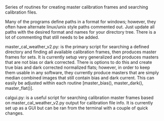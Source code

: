 Series of routines for creating master calibration frames and searching calibration files.
	
Many of the programs define paths in a format for windows; however, they often have alternate linux/unix style paths commented out. Just update all paths with the desired format and names for your directory tree. There is a lot of commenting that still needs to be added.

master_cal_weather_v2.py: is the primary script for searching a defined directory and finding all available calibration frames, then produces master frames for sets. It is currently setup very generalized and produces masters that are not bias or dark corrected. There is options to do this and create true bias and dark corrected normalized flats; however, in order to keep them usable in any software, they currently produce masters that are simply median combined images that still contain bias and dark current. This can easily be adjusted within each routine [master_bias(), master_dark(), master_flat()].

calgui.py: is a useful script for searching calibration master frames based on master_cal_weather_v2.py output for calibration file info. It is currently set up as a GUI but can be ran from the terminal with a couple of quick changes.
